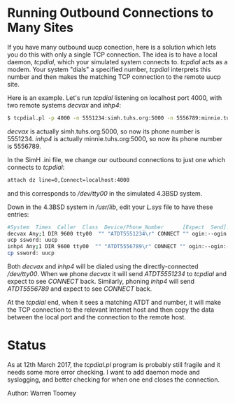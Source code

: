 # Running Outbound Connections to Many Sites
If you have many outbound uucp conection, here is a solution which
lets you do this with only a single TCP connection. The idea is to have
a local daemon, *tcpdial*, which your simulated system connects to. 
*tcpdial* acts as a modem. Your system "dials" a specified number, *tcpdial*
interprets this number and then makes the matching TCP connection to the
remote uucp site.

Here is an example. Let's run *tcpdial* listening on localhost port 4000,
with two remote systems *decvax* and *inhp4*:

```sh
$ tcpdial.pl -p 4000 -n 5551234:simh.tuhs.org:5000 -n 5556789:minnie.tuhs.org:5000
```

*decvax* is actually simh.tuhs.org:5000, so now its phone number is 5551234.
*inhp4* is actually minnie.tuhs.org:5000, so now its phone number is 5556789.

In the SimH .ini file, we change our outbound connections to just one
which connects to *tcpdial*:

```sh
attach dz line=0,Connect=localhost:4000
```

and this corresponds to */dev/tty00* in the simulated 4.3BSD system.

Down in the 4.3BSD system in */usr/lib*, edit your *L.sys* file to have these
entries:

```sh
#System  Times  Caller  Class  Device/Phone_Number      [Expect  Send]....
decvax Any;1 DIR 9600 tty00  "" "ATDT5551234\r" CONNECT "" ogin:--ogin:--ogin: u
ucp ssword: uucp
inhp4 Any;1 DIR 9600 tty00  "" "ATDT5556789\r" CONNECT "" ogin:--ogin:--ogin: uu
cp ssword: uucp
```

Both *decvax* and *inhp4* will be dialed using the directly-connected
*/dev/tty00*. When we phone *decvax* it will send *ATDT5551234* to *tcpdial*
and expect to see *CONNECT* back. Similarly, phoning *inhp4* will
send *ATDT5556789* and expect to see *CONNECT* back.

At the *tcpdial* end, when it sees a matching ATDT and number, it will
make the TCP connection to the relevant Internet host and then copy the
data between the local port and the connection to the remote host.

# Status

As at 12th March 2017, the *tcpdial.pl* program is probably still fragile
and it needs some more error checking. I want to add daemon mode and
syslogging, and better checking for when one end closes the connection.

Author: Warren Toomey
